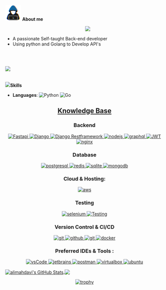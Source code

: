 	
<picture><img src = "https://github.com/0xAbdulKhalid/0xAbdulKhalid/raw/main/assets/mdImages/about_me.gif" width = 50px></picture> 
**About me**

<picture> <img align="right" src="https://github.com/alsiam/alsiam/raw/main/assets/programmer.gif" width = 250px></picture>

<br>

- A passionate Self-taught Back-end developer
- Using python and Golang to Develop API's

<br><br>

<img src="https://user-images.githubusercontent.com/73097560/115834477-dbab4500-a447-11eb-908a-139a6edaec5c.gif"><br><br>

<img src="https://media2.giphy.com/media/QssGEmpkyEOhBCb7e1/giphy.gif?cid=ecf05e47a0n3gi1bfqntqmob8g9aid1oyj2wr3ds3mg700bl&rid=giphy.gif" width ="25"/><b>Skills</b>
<br>

<p align="center">
  
- **Languages**:
    ![Python](https://img.shields.io/badge/Python%20-%2314354C.svg?style=for-the-badge&logo=python&logoColor=white)
    ![Go](https://img.shields.io/badge/go-%2300ADD8.svg?style=for-the-badge&logo=go&logoColor=white)
 
</p>

<h2 align="center"><u><b>Knowledge Base</b></u></h2>


<h3 align="center">Backend</h3>
<p align="center">

	
	
  <a href="https://fastapi.tiangolo.com" target="_blank"> 
    <img src="https://img.shields.io/badge/FastAPI-005571?style=for-the-badge&logo=fastapi"
      alt="Fastapi" /> 
  </a>
  <a href="https://www.djangoproject.com" target="_blank"> 
    <img src="https://img.shields.io/badge/Django-092E20?style=for-the-badge&logo=django&logoColor=white"
      alt="Django" /> 
  </a>
	
<a href="https://www.django-rest-framework.org/" target="_blank"> 
    <img src="https://img.shields.io/badge/DJANGO-REST-ff1709?style=for-the-badge&logo=django&logoColor=white&color=ff1709&labelColor=gray"
      alt="Django Restframework" /> 
  </a>
	
  <a href="https://nodejs.org" target="_blank"> 
    <img src="https://img.shields.io/badge/node.js-339933.svg?style=for-the-badge&logo=nodedotjs&logoColor=white"
      alt="nodejs"/> 
  </a>
	
  <a href="https://graphql.org" target="_blank">
    <img src="https://img.shields.io/badge/graphql-E10098.svg?style=for-the-badge&logo=graphql&logoColor=white" alt="graphql" />
  </a>
<a href="https://jwt.io" target="_blank"> 
    <img src="https://img.shields.io/badge/JWT-black?style=for-the-badge&logo=JSON%20web%20tokens" 
      alt="JWT"/> 
  </a> 
	
  <a href="https://www.nginx.com" target="_blank"> 
    <img src="https://img.shields.io/badge/nginx-009639.svg?style=for-the-badge&logo=nginx&logoColor=white" 
      alt="nginx"/> 
  </a> 
</p>

<h3 align="center">Database</h3>
<p align="center">
  <a href="https://www.postgresql.org" target="_blank"> 
    <img src="https://img.shields.io/badge/postgreSQL-4169E1.svg?style=for-the-badge&logo=postgresql&logoColor=white"
      alt="postgresql"/> 
  </a>
  <a href="https://redis.io" target="_blank"> 
    <img src="https://img.shields.io/badge/redis-DC382D.svg?style=for-the-badge&logo=redis&logoColor=white"
      alt="redis"/>
  </a>
  <a href="https://www.sqlite.org/" target="_blank"> 
    <img src="https://img.shields.io/badge/sqlite-003B57.svg?style=for-the-badge&logo=sqlite&logoColor=white"
      alt="sqlite"/> 
  </a>
  <a href="https://www.mongodb.com/" target="_blank"> 
    <img src="https://img.shields.io/badge/mongodb-47A248.svg?style=for-the-badge&logo=mongodb&logoColor=white"
      alt="mongodb"/> 
  </a> 
</p>

<h3 align="center">Cloud & Hosting:</h3>
<p align="center">
  <a href="https://aws.amazon.com/" target="_blank">
    <img  src="https://cdn.worldvectorlogo.com/logos/amazon-web-services.svg" width="120" alt="aws"/> 
  </a>
</p>

<h3 align="center">Testing</h3>
<p align="center"> 
  <a href="https://www.selenium.dev" target="_blank"> 
    <img src="https://img.shields.io/badge/selenium-43B02A.svg?style=for-the-badge&logo=selenium&logoColor=white"
      alt="selenium" /> 
  </a> 
  <a href="#" target="_blank"> 
    <img src="https://img.shields.io/badge/-TestingLibrary-%23E33332?style=for-the-badge&logo=testing-library&logoColor=white"
      alt="Testing" /> 
  </a> 


</p>

<h3 align="center">Version Control & CI/CD</h3>
<p align="center">
  <a href="https://git-scm.com/" target="_blank">
    <img src="https://img.shields.io/badge/git-F05032.svg?style=for-the-badge&logo=git&logoColor=white"
      alt="git"/>
  </a>
  <a href="https://github.com/ELanza-48" target="_blank">
    <img src="https://img.shields.io/badge/github-181717.svg?style=for-the-badge&logo=github&logoColor=white" alt="github" />
  </a>
  <a href="https://gitlab.com/Elanza-48" target="_blank">
    <img src="https://img.shields.io/badge/gitlab-181717.svg?style=for-the-badge&logo=gitlab&logoColor=white"
      alt="git"/>
  </a>
    <a href="https://www.docker.com/" target="_blank">
    <img src="https://img.shields.io/badge/docker-2496ED.svg?style=for-the-badge&logo=docker&logoColor=white"
      alt="docker"/>
  </a>
</p>

<h3 align="center">Preferred IDEs  & Tools :</h3>
<p align="center"> 
  <a href="https://code.visualstudio.com/" target="_blank">
    <img src="https://img.shields.io/badge/vscode-007ACC.svg?style=for-the-badge&logo=visualstudiocode&logoColor=white" alt="vsCode"/> 
  </a>
  <a href="https://www.jetbrains.com/" target="_blank">
    <img src="https://img.shields.io/badge/jetbrains%20IDE-000000.svg?style=for-the-badge&logo=jetbrains&logoColor=white" alt="jetbrains" />
  </a>
  <a href="https://postman.com" target="_blank"> 
    <img src="https://img.shields.io/badge/postman-FF6C37.svg?style=for-the-badge&logo=postman&logoColor=white" alt="postman"/>
  </a>
  <a href="https://www.virtualbox.org/" target="_blank">
    <img src="https://img.shields.io/badge/virtualbox-183A61.svg?style=for-the-badge&logo=virtualbox&logoColor=white"
      alt="virtualbox"/>
  </a>
  <a href="https://ubuntu.com/" target="_blank"> 
    <img src="https://img.shields.io/badge/ubuntu-E95420.svg?style=for-the-badge&logo=ubuntu&logoColor=white" alt="ubuntu"/>
  </a>
</p>

<a href="https://github.com/ali-mahdavi-mehr">
  <img align="center" src="https://github-readme-stats.vercel.app/api?username=ali-mahdavi-mehr&show_icons=true&line_height=27&count_private=true&title_color=ffffff&text_color=c9cacc&icon_color=2bbc8a&bg_color=474E68" alt="alimahdavi's GitHub Stats" />
</a>

<a align="center" href="https://github.com/ali-mahdavi-mehr">
  <img align="center" src="https://github-readme-stats.vercel.app/api/top-langs/?username=ali-mahdavi-mehr&title_color=ffffff&text_color=c9cacc&icon_color=2bbc8a&bg_color=404258" />
</a>

<br/>
<div align="center" width="100">

[![trophy](https://github-profile-trophy.vercel.app/?username=ali-mahdavi-mehr&row=1&column=6&theme=monokai)](https://github.com/ryo-ma/github-profile-trophy)
</div>
